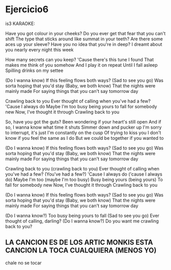 # Ejercicio6
is3
KARAOKE:

Have you got colour in your cheeks?
Do you ever get that fear that you can't shift
The type that sticks around like summat in your teeth?
Are there some aces up your sleeve?
Have you no idea that you're in deep?
I dreamt about you nearly every night this week

How many secrets can you keep?
'Cause there's this tune I found
That makes me think of you somehow
And I play it on repeat
Until I fall asleep
Spilling drinks on my settee

(Do I wanna know)
If this feeling flows both ways?
(Sad to see you go)
Was sorta hoping that you'd stay
(Baby, we both know)
That the nights were mainly made
For saying things that you can't say tomorrow day

Crawling back to you
Ever thought of calling when you've had a few?
'Cause I always do
Maybe I'm too busy being yours to fall for somebody new
Now, I've thought it through
Crawling back to you

So, have you got the guts?
Been wondering if your heart's still open
And if so, I wanna know what time it shuts
Simmer down and pucker up
I'm sorry to interrupt, it's just I'm constantly on the cusp
Of trying to kiss you
I don't know if you feel the same as I do
But we could be together if you wanted to

(Do I wanna know)
If this feeling flows both ways?
(Sad to see you go)
Was sorta hoping that you'd stay
(Baby, we both know)
That the nights were mainly made
For saying things that you can't say tomorrow day

Crawling back to you (crawling back to you)
Ever thought of calling when you've had a few? (You've had a few?)
'Cause I always do ('cause I always do)
Maybe I'm too (maybe I'm too busy)
Busy being yours (being yours)
To fall for somebody new
Now, I've thought it through
Crawling back to you

(Do I wanna know)
If this feeling flows both ways?
(Sad to see you go)
Was sorta hoping that you'd stay
(Baby, we both know)
That the nights were mainly made
For saying things that you can't say tomorrow day

(Do I wanna know?)
Too busy being yours to fall
(Sad to see you go)
Ever thought of calling, darling?
(Do I wanna know?)
Do you want me crawling back to you?

LA CANCION ES DE  LOS ARTIC MONKIS
ESTA CANCION LA TOCA CUALQUIERA (MENOS YO)
-----------------------
chale no se tocar 